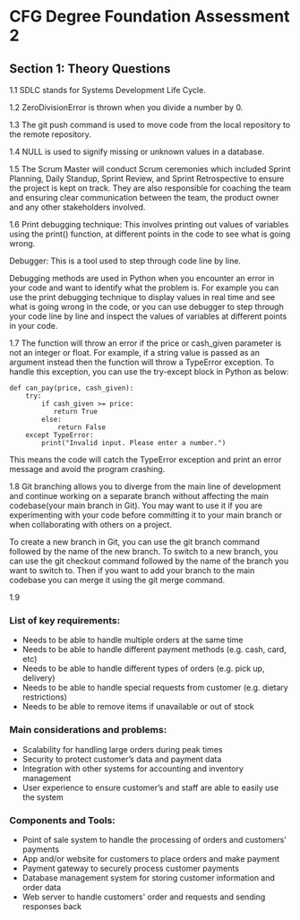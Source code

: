 # CFG Degree Foundation Assessment 2

## Section 1: Theory Questions

1.1	SDLC stands for Systems Development Life Cycle.

1.2	ZeroDivisionError is thrown when you divide a number by 0.

1.3	The git push command is used to move code from the local repository to the remote repository.

1.4	NULL is used to signify missing or unknown values in a database.

1.5	The Scrum Master will conduct Scrum ceremonies which included Sprint Planning, Daily Standup, Sprint Review, and Sprint Retrospective to ensure the project is kept on track. They are also responsible for coaching the team and ensuring clear communication between the team, the product owner and any other stakeholders involved.

1.6	Print debugging technique: This involves printing out values of variables using the print() function, at different points in the code to see what is going wrong.

Debugger: This is a tool used to step through code line by line.

Debugging methods are used in Python when you encounter an error in your code and want to identify what the problem is. For example you can use the print debugging technique to display values in real time and see what is going wrong in the code, or you can use debugger to step through your code line by line and inspect the values of variables at different points in your code.

1.7  The function will throw an error if the price or cash_given parameter is not an integer or float. For example, if a string value is passed as an argument instead then the function will throw a TypeError exception.
To handle this exception, you can use the try-except block in Python as below:

```
def can_pay(price, cash_given):
    try:
        if cash_given >= price:
           return True
        else:
            return False
    except TypeError:
        print("Invalid input. Please enter a number.")
```
        
This means the code will catch the TypeError exception and print an error message and avoid the program crashing.

1.8	Git branching allows you to diverge from the main line of development and continue working on a separate branch without affecting the main codebase(your main branch in Git). You may want to use it if you are experimenting with your code before committing it to your main branch or when collaborating with others on a project.


To create a new branch in Git, you can use the git branch command followed by the name of the new branch. To switch to a new branch, you can use the git checkout command followed by the name of the branch you want to switch to. Then if you want to add your branch to the main codebase you can merge it using the git merge command.

1.9 
### List of key requirements:
- Needs to be able to handle multiple orders at the same time
- Needs to be able to handle different payment methods (e.g. cash, card, etc)
- Needs to be able to handle different types of orders (e.g. pick up, delivery)
- Needs to be able to handle special requests from customer (e.g. dietary restrictions)
- Needs to be able to remove items if unavailable or out of stock

### Main considerations and problems:
- Scalability for handling large orders during peak times
- Security to protect customer’s data and payment data
- Integration with other systems for accounting and inventory management
- User experience to ensure customer’s and staff are able to easily use the system

### Components and Tools:
- Point of sale system to handle the processing of orders and customers' payments
- App and/or website for customers to place orders and make payment
- Payment gateway to securely process customer payments
- Database management system for storing customer information and order data
- Web server to handle customers' order and requests and sending responses back
